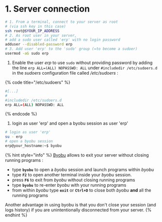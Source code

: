 # 1. Server connection

```bash
# 1. From a terminal, connect to your server as root
# (via ssh key in this case)
ssh root@$YOUR_IP_ADDRESS
# 2. As root user in your server,
# add a sudo user called 'erp' with no login password
adduser --disabled-password erp
# 3. Add user 'erp' to the 'sudo' group (=to become a sudoer)
usermod -aG sudo erp
```

1. Enable the user _erp_ to use `sudo` without providing password by adding the line `erp ALL=(ALL) NOPASSWD: ALL` under `#includedir /etc/sudoers.d` in the _sudoers_ configuration file called _/etc/sudoers_ :

{% code title="/etc/sudoers" %}
```bash
#[...]
#
#includedir /etc/sudoers.d
erp ALL=(ALL) NOPASSWD: ALL
```
{% endcode %}

1. login as user 'erp' and open a byobu session as user 'erp'

```bash
# login as user 'erp'
su - erp
# open a byobu session
erp@your_hostname:~$ byobu
```

{% hint style="info" %}
[Byobu](https://byobu.org/) allows to exit your server without closing running programs :

* type **`byobu`** to open a _byobu_ session and launch programs within _byobu_
* type **`F2`** to open another terminal inside your _byobu_ session.
* press **`F6`** to exit from _byobu_ without closing running programs
* type **`byobu`** to re-enter _byobu_ with your running programs
* from within _byobu_ type **`exit`** or **`Ctrl+D`** to close both _byobu_ **and** all the running programs

Another advantage in using byobu is that you don't close your session \(and logs history\) if you are unintentionally disconnected from your server.
{% endhint %}

